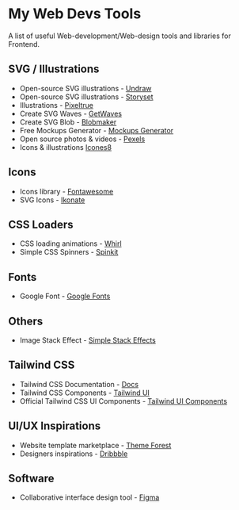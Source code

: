
# My Web Devs Tools

A list of useful Web-development/Web-design tools and libraries for Frontend.

## SVG / Illustrations
- Open-source SVG illustrations - [Undraw](https://undraw.co/) 
- Open-source SVG illustrations - [Storyset](https://storyset.com/)
- Illustrations - [Pixeltrue](https://www.pixeltrue.com/)
- Create SVG Waves - [GetWaves](https://getwaves.io/)
- Create SVG Blob - [Blobmaker](https://www.blobmaker.app/)
- Free Mockups Generator - [Mockups Generator](https://mockups.pixeltrue.com/)
- Open source photos & videos - [Pexels](https://www.pexels.com/)
- Icons & illustrations [Icones8](https://icones8.fr/)

## Icons
- Icons library - [Fontawesome](https://fontawesome.com/)
- SVG Icons - [Ikonate](https://ikonate.com/)

## CSS Loaders
- CSS loading animations - [Whirl](https://whirl.netlify.app/)
- Simple CSS Spinners - [Spinkit](https://tobiasahlin.com/spinkit/)

## Fonts
- Google Font - [Google Fonts](https://fonts.google.com/)

## Others
-  Image Stack Effect - [Simple Stack Effects](https://tympanus.net/Development/StackEffects/)

## Tailwind CSS
- Tailwind CSS Documentation - [Docs](https://tailwindcss.com/)
- Tailwind CSS Components - [Tailwind UI](https://tailwindui.com/)
- Official Tailwind CSS UI Components - [Tailwind UI Components](https://github.com/weetrax/tailwind-ui)

## UI/UX Inspirations
- Website template marketplace - [Theme Forest](https://themeforest.net/)
- Designers inspirations - [Dribbble](https://dribbble.com/)

## Software
- Collaborative interface design tool - [Figma](https://www.figma.com/)

